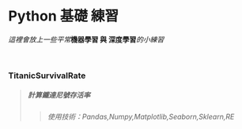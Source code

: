 # Python 基礎 練習
_這裡會放上一些平常_**機器學習 與 深度學習**_的小練習_
</p>

</br>

### TitanicSurvivalRate ###
>##### 計算鐵達尼號存活率 #####
>>###### 使用技術：Pandas,Numpy,Matplotlib,Seaborn,Sklearn,RE
